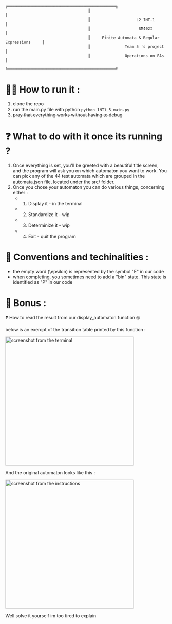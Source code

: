 ```
                                    ╔═══════════════════════════════════════════════╗
                                    ║                                               ║
                                    ║                    L2 INT-1                   ║
                                    ║                     SM402I                    ║
                                    ║     Finite Automata & Regular Expressions     ║
                                    ║               Team 5 's project               ║
                                    ║               Operations on FAs               ║
                                    ╚═══════════════════════════════════════════════╝
```
# 👨‍💻 How to run it : 
1. clone the repo
2. run the main.py file with python ```python INT1_5_main.py ```
3. ~~pray that everything works without having to debug~~
   
# ❓ What to do with it once its running ? 
1. Once everything is set, you'll be greeted with a beautiful title screen, and the program will ask you
on which automaton you want to work. You can pick any of the 44 test automata which are grouped in the 
automata.json file, located under the src/ folder. 
2. Once you chose your automaton you can do various things, concerning either :
   * 1. Display it - in the terminal 
   * 2. Standardize it - wip
   * 3. Determinize it - wip
   * 4. Exit - quit the program



# 📜 Conventions and techinalities : 

- the empty word (\epsilon) is represented by the symbol "E" in our code
- when completing, you sometimes need to add a "bin" state. This state is identified as "P" in our code

# 🎁 Bonus : 

❓ How to read the result from our display_automaton function 🤓

below is an exercpt of the transition table printed by this function : 

<img src="https://github.com/hickatheworld/SM402I-Project/assets/90071735/eb3d1b90-a48e-4b0d-a6cd-33e3c6ef7695" alt="screenshot from the terminal" width="400"/>

And the original automaton looks like this : 

<img src="https://github.com/hickatheworld/SM402I-Project/assets/90071735/039b700b-cbc7-4a6c-85c4-6d98b6dfb91c" alt="screenshot from the instructions" width="400"/>

Well solve it yourself im too tired to explain
